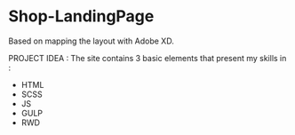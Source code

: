 # Shop-LandingPage

Based on mapping the layout with Adobe XD.

PROJECT IDEA : 
The site contains 3 basic elements that present my skills in :
- HTML
- SCSS 
- JS 
- GULP
- RWD
